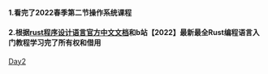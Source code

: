 #### 1.看完了2022春季第二节操作系统课程

#### 2.根据[rust程序设计语言官方中文文档](https://kaisery.github.io/trpl-zh-cn/title-page.html)和b站【2022】最新最全Rust编程语言入门教程学习完了所有权和借用

[Day2](_posts/rust语言基础.md)
